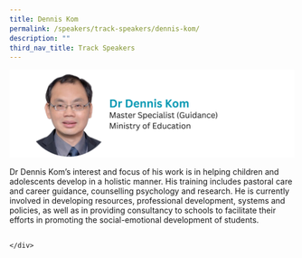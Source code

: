 ```yaml
---
title: Dennis Kom
permalink: /speakers/track-speakers/dennis-kom/
description: ""
third_nav_title: Track Speakers
---
```

<div style="display: flex; flex-wrap: wrap;">
  <div style="flex-basis: 100%; max-width: 100%;">
    <img alt="track speakers 1" src="/images/SpeakersPhoto/denniskom.png">
  </div>
	
Dr Dennis Kom’s interest and focus of his work is in helping children and adolescents develop in a holistic manner. His training includes pastoral care and career guidance, counselling psychology and research. He is currently involved in developing resources, professional development, systems and policies, as well as in providing consultancy to schools to facilitate their efforts in promoting the social-emotional development of students.


	</div>